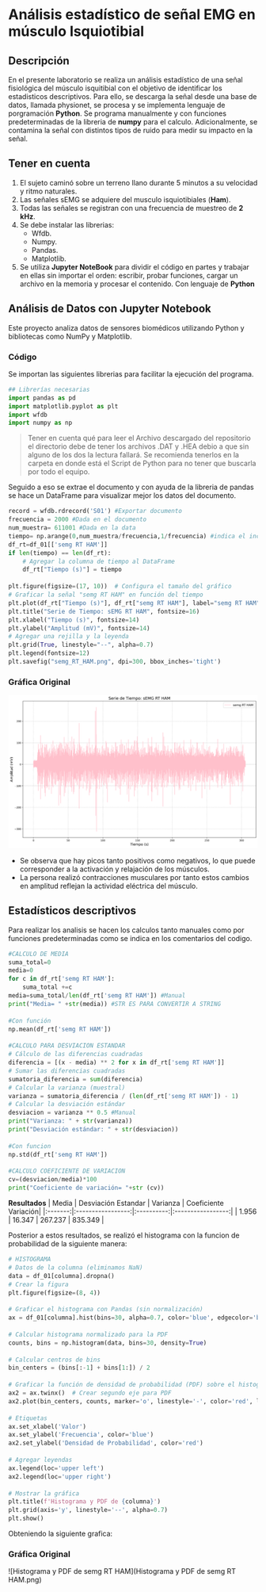 # Análisis estadístico de señal EMG en músculo Isquiotibial

## Descripción
En el presente laboratorio se realiza un análisis estadístico de una señal fisiológica del músculo isquitibial con el objetivo de identificar los estadisticos descriptivos. Para ello, se descarga 
la señal desde una base de datos, llamada physionet, se procesa y se implementa lenguaje de porgramación **Python**. Se programa manualmente y con funciones predeterminadas de la libreria de **numpy** para el calculo. Adicionalmente, se contamina la señal con distintos tipos de ruido para medir su impacto en la señal.

## Tener en cuenta
1. El sujeto caminó sobre un terreno llano durante 5 minutos a su velocidad y ritmo naturales.
2. Las señales sEMG se adquiere del musculo isquiotibiales (**Ham**).
3. Todas las señales se registran con una frecuencia de muestreo de **2 kHz**.
4. Se debe instalar las librerias:
   + Wfdb.
   + Numpy.
   + Pandas.
   + Matplotlib.
5. Se utiliza **Jupyter NoteBook** para dividir el código en partes y trabajar en ellas sin importar el orden: escribir, probar funciones, cargar un archivo en la memoria y procesar el contenido. Con lenguaje de **Python**
## Análisis de Datos con Jupyter Notebook

Este proyecto analiza datos de sensores biomédicos utilizando Python y bibliotecas como NumPy y Matplotlib.

### Código
Se importan las siguientes librerias para facilitar la ejecución del programa.
```python
## Librerías necesarias
import pandas as pd
import matplotlib.pyplot as plt
import wfdb
import numpy as np
```
>Tener en cuenta qué para leer el Archivo descargado del repositorio el directorio debe de tener los archivos .DAT y .HEA debio a que sin alguno de los dos la lectura fallará. Se recomienda tenerlos en la carpeta en donde está el Script de Python para no tener que buscarla por todo el equipo.
>
Seguido a eso se extrae el documento y con ayuda de la libreria de pandas se hace un DataFrame para visualizar mejor los datos del documento.
```python
record = wfdb.rdrecord('S01') #Exportar documento
frecuencia = 2000 #Dada en el documento 
num_muestra= 611001 #Dada en la data
tiempo= np.arange(0,num_muestra/frecuencia,1/frecuencia) #indica el incremento del tiempo para cada dato.
df_rt=df_01[['semg RT HAM']]
if len(tiempo) == len(df_rt):
    # Agregar la columna de tiempo al DataFrame
    df_rt["Tiempo (s)"] = tiempo

plt.figure(figsize=(17, 10))  # Configura el tamaño del gráfico
# Graficar la señal "semg RT HAM" en función del tiempo
plt.plot(df_rt["Tiempo (s)"], df_rt["semg RT HAM"], label="semg RT HAM", color="pink")
plt.title("Serie de Tiempo: sEMG RT HAM", fontsize=16)
plt.xlabel("Tiempo (s)", fontsize=14)
plt.ylabel("Amplitud (mV)", fontsize=14)
# Agregar una rejilla y la leyenda
plt.grid(True, linestyle="--", alpha=0.7)
plt.legend(fontsize=12)
plt.savefig("semg_RT_HAM.png", dpi=300, bbox_inches='tight')
```
### Gráfica Original
![Serie de Tiempo sEMG RT HAM](semg_RT_HAM.png)


* Se observa que hay picos tanto positivos como negativos, lo que puede corresponder a la activación y relajación de los músculos.
* La persona realizó contracciones musculares por tanto estos cambios en amplitud reflejan la actividad eléctrica del músculo.
## Estadísticos descriptivos
Para realizar los analisis se hacen los calculos tanto manuales como por funciones predeterminadas como se indica en los comentarios del codigo.
```python
#CALCULO DE MEDIA
suma_total=0
media=0
for c in df_rt['semg RT HAM']:
    suma_total +=c
media=suma_total/len(df_rt['semg RT HAM']) #Manual
print("Media= " +str(media)) #STR ES PARA CONVERTIR A STRING

#Con función
np.mean(df_rt['semg RT HAM'])

#CALCULO PARA DESVIACION ESTANDAR
# Cálculo de las diferencias cuadradas
diferencia = [(x - media) ** 2 for x in df_rt['semg RT HAM']]
# Sumar las diferencias cuadradas
sumatoria_diferencia = sum(diferencia)
# Calcular la varianza (muestral)
varianza = sumatoria_diferencia / (len(df_rt['semg RT HAM']) - 1)
# Calcular la desviación estándar
desviacion = varianza ** 0.5 #Manual
print("Varianza: " + str(varianza))
print("Desviación estándar: " + str(desviacion))

#Con funcion
np.std(df_rt['semg RT HAM'])

#CALCULO COEFICIENTE DE VARIACION
cv=(desviacion/media)*100
print("Coeficiente de variación= "+str (cv))
```
**Resultados**
| Media | Desviación Estandar  | Varianza | Coeficiente Variación|
|:-------:|:-----------------:|:----------:|:-----------------:|
| 1.956 |      16.347     | 267.237  |       835.349   |

Posterior a estos resultados, se realizó el histograma con la funcion de probabilidad de la siguiente manera:
```python
# HISTOGRAMA
# Datos de la columna (eliminamos NaN)
data = df_01[columna].dropna()
# Crear la figura
plt.figure(figsize=(8, 4))

# Graficar el histograma con Pandas (sin normalización)
ax = df_01[columna].hist(bins=30, alpha=0.7, color='blue', edgecolor='black', density=False, label='Histograma')

# Calcular histograma normalizado para la PDF
counts, bins = np.histogram(data, bins=30, density=True)

# Calcular centros de bins
bin_centers = (bins[:-1] + bins[1:]) / 2

# Graficar la función de densidad de probabilidad (PDF) sobre el histograma
ax2 = ax.twinx()  # Crear segundo eje para PDF
ax2.plot(bin_centers, counts, marker='o', linestyle='-', color='red', label='PDF')

# Etiquetas
ax.set_xlabel('Valor')
ax.set_ylabel('Frecuencia', color='blue')
ax2.set_ylabel('Densidad de Probabilidad', color='red')

# Agregar leyendas
ax.legend(loc='upper left')
ax2.legend(loc='upper right')

# Mostrar la gráfica
plt.title(f'Histograma y PDF de {columna}')
plt.grid(axis='y', linestyle='--', alpha=0.7)
plt.show()
```
Obteniendo la siguiente grafica:
### Gráfica Original
![Histograma y PDF de semg RT HAM](Histograma y PDF de semg RT HAM.png)
